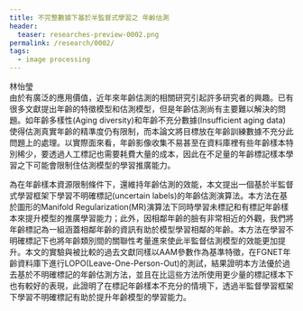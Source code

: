 ```yaml
---
title: 不完整數據下基於半監督式學習之 年齡估測
header:
  teaser: researches-preview-0002.png
permalink: /research/0002/
tags:
  - image processing
---
```

林怡瑩
<br>
由於有廣泛的應用價值，近年來年齡估測的相關研究引起許多研究者的興趣。已有很多文獻提出年齡的特徵模型和估測模型，但是年齡估測尚有主要難以解決的問題。如年齡多樣性(Aging diversity)和年齡不充分數據(Insufficient aging data)使得估測真實年齡的精準度仍有限制，而本論文將目標放在年齡訓練數據不充分此問題上的處理。以實際面來看，年齡影像收集不易甚至在資料庫裡有些年齡樣本特別稀少，要透過人工標記也需要耗費大量的成本，因此在不足量的年齡標記樣本學習之下可能會限制住估測模型的學習推廣能力。

為在年齡樣本資源限制條件下，還維持年齡估測的效能，本文提出一個基於半監督式學習框架下學習不明確標記(uncertain labels)的年齡估測演算法。本方法在基於圖形的Manifold Regularization(MR)演算法下同時學習未標記和有標記年齡樣本來提升模型的推廣學習能力；此外，因相鄰年齡的臉有非常相近的外觀，我們將年齡標記為一組涵蓋相鄰年齡的資訊有助於模型學習相鄰的年齡。本方法在學習不明確標記下也將年齡類別間的關聯性考量進來使此半監督估測模型的效能更加提升。本文的實驗與被比較的過去文獻同樣以AAM參數作為基準特徵，在FGNET年齡資料庫下進行LOPO(Leave-One-Person-Out)的測試，結果證明本方法優於過去基於不明確標記的年齡估測方法，並且在比這些方法所使用更少量的標記樣本下也有較好的表現，此證明了在標記年齡樣本不充分的情境下，透過半監督學習框架下學習不明確標記有助於提升年齡模型的學習能力。